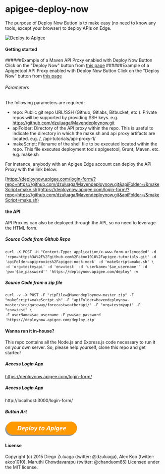 # apigee-deploy-now
The purpose of Deploy Now Button is to make easy (no need to know any tools, except your browser) to deploy APIs on Edge.

[![Deploy to Apigee](https://github.com/maruthichand/Mavendeploynow/raw/master/images/deploy_to_apigee.png)](https://deploynow.apigee.com/login-form/?repo=https://github.com/dzuluaga/Mavendeploynow.git&apiFolder=/&makeScript=make.sh)

#### Getting started
######Example of a Maven API Proxy enabled with Deploy Now Button
Click on the "Deploy Now" button from [this page](https://github.com/dzuluaga/Mavendeploynow)
######Example of a Apigeetool API Proxy enabled with Deploy Now Button
Click on the "Deploy Now" button from [this page](https://github.com/akoo1010/apigee-nock-mock-deploy-now)

###### Parameters
The following parameters are required:
- repo: Public git repo URL/SSH (Github, Gitlabs, Bitbucket, etc.). Private repos will be supported by providing SSH keys. e.g. https://github.com/dzuluaga/Mavendeploynow.git 
- apiFolder: Directory of the API proxy within the repo. This is useful to indicate the directory in which the make.sh and api proxy artifacts are located. e.g. /, /api-tutorials/api-proxy-1/
- makeScript: Filename of the shell file to be executed located within the repo. This file executes deployment tools apigeetool, Grunt, Maven. etc. e.g. make.sh

For instance, anybody with an Apigee Edge account can deploy the API Proxy with the link below:

[https://deploynow.apigee.com/login-form/?repo=https://github.com/dzuluaga/Mavendeploynow.git&apiFolder=/&makeScript=make.sh](https://deploynow.apigee.com/login-form/?repo=https://github.com/dzuluaga/Mavendeploynow.git&apiFolder=/&makeScript=make.sh)

#### the API
API Proxies can also be deployed through the API, so no need to leverage the HTML form.

##### Source Code from Github Repo
```shell
curl -X POST -H "Content-Type: application/x-www-form-urlencoded" -d 'repo=https%3A%2F%2Fgithub.com%2Fakoo1010%2Fapigee-tutorials.git' -d 'apiFolder=apiproxies%2Fapigee-nock-mock' -d 'makeScript=make.sh' \
-d 'org=testmyapi' -d 'env=test' -d 'userName='$ae_username'' -d 'pw='$ae_password'' 'https://deploynow.apigee.com/deploy' -v
```
##### Source Code from a zip file
```shell
curl -v -X POST -F "zipFile=@Mavendeploynow-master.zip" -F "makeScript=makeScript.sh" -F "apiFolder=Mavendeploynow-master/src/gateway/forecastweatherapi/" -F "org=testmyapi" -F "env=test" \
-F userName=$ae_username -F pw=$ae_password 'https://deploynow.apigee.com/deploy_zip'
```

#### Wanna run it in-house?
This repo contains all the Node.js and Express.js code necessary to run it on your own server. So, please help yourself, clone this repo and get started!

##### Access Login App
https://deploynow.apigee.com/login-form/

##### Access Login App
http://localhost:3000/login-form/

##### Button Art
[![Deploy to Apigee](./images/deploy_to_apigee.png)](http://dabuttonfactory.com/button.png?t=Deploy+to+Apigee&f=Calibri-Bold-Italic&ts=22&tc=fff&hp=35&vp=10&c=round&bgt=pyramid&bgc=ff4300&ebgc=ff4300&shs=4&shc=666&sho=se)

#### License
Copyright (c) 2015 Diego Zuluaga (twitter: @dzuluaga), Alex Koo (twitter: akoo1010), Maruthi Chowdavarapu (twitter: @chanduom85) Licensed under the MIT license.
